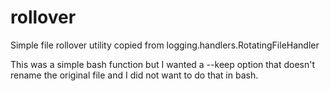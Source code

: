 # rollover

Simple file rollover utility copied from logging.handlers.RotatingFileHandler

This was a simple bash function but I wanted a --keep option that doesn't
rename the original file and I did not want to do that in bash.
